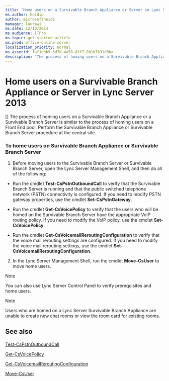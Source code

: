 ```yaml
---
title: "Home users on a Survivable Branch Appliance or Server in Lync Server 2013"
ms.author: heidip
author: microsoftheidi
manager: laurawi
ms.date: 12/10/2014
ms.audience: ITPro
ms.topic: get-started-article
ms.prod: office-online-server
localization_priority: Normal
ms.assetid: faf1ebb9-6d7d-4a58-8ff7-801b7b31d3ba
description: "The process of homing users on a Survivable Branch Appliance or a Survivable Branch Server is similar to the process of homing users on a Front End pool. Perform the Survivable Branch Appliance or Survivable Branch Server procedure at the central site."
---
```


# Home users on a Survivable Branch Appliance or Server in Lync Server 2013
[]
The process of homing users on a Survivable Branch Appliance or a Survivable Branch Server is similar to the process of homing users on a Front End pool. Perform the Survivable Branch Appliance or Survivable Branch Server procedure at the central site.
  
### To home users on Survivable Branch Appliance or Survivable Branch Server

1. Before moving users to the Survivable Branch Server or Survivable Branch Server, open the Lync Server Management Shell, and then do all of the following:
    
  - Run the cmdlet **Test-CsPstnOutboundCall** to verify that the Survivable Branch Server is running and that the public switched telephone network (PSTN) connectivity is configured. If you need to modify PSTN gateway properties, use the cmdlet **Set-CsPstnGateway**. 
    
  - Run the cmdlet **Get-CsVoicePolicy** to verify that the users who will be homed on the Survivable Branch Server have the appropriate VoIP routing policy. If you need to modify the VoIP policy, use the cmdlet **Set-CsVoicePolicy**. 
    
  - Run the cmdlet **Get-CsVoicemailReroutingConfiguration** to verify that the voice mail rerouting settings are configured. If you need to modify the voice mail rerouting settings, use the cmdlet **Set-CsVoicemailReroutingConfiguration**. 
    
2. In the Lync Server Management Shell, run the cmdlet **Move-CsUser** to move home users. 
    
> [!NOTE]
> You can also use Lync Server Control Panel to verify prerequisites and home users. 
  
> [!NOTE]
> Users who are homed on a Lync Server Survivable Branch Appliance are unable to create new chat rooms or view the room card for existing rooms. 
  
## See also

#### 

[Test-CsPstnOutboundCall](test-cspstnoutboundcall.md)
  
[Get-CsVoicePolicy](get-csvoicepolicy.md)
  
[Get-CsVoicemailReroutingConfiguration](get-csvoicemailreroutingconfiguration.md)
  
[Move-CsUser](move-csuser.md)

